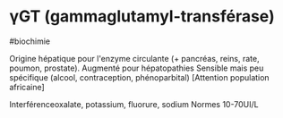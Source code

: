 # γGT (gammaglutamyl-transférase)
#biochimie 


Origine hépatique pour l'enzyme circulante (+ pancréas, reins, rate, poumon, prostate).
Augmenté pour hépatopathies
Sensible mais peu spécifique (alcool, contraception, phénoparbital)
[Attention population africaine]

Interférenceoxalate, potassium, fluorure, sodium
Normes 10-70UI/L
